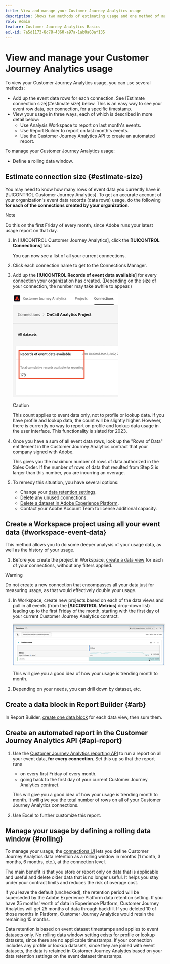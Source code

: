 ```yaml
---
title: View and manage your Customer Journey Analytics usage
description: Shows two methods of estimating usage and one method of managing it.
role: Admin
feature: Customer Journey Analytics Basics
exl-id: 7a5d1173-8d78-4360-a97a-1ab0a60af135
---
```

# View and manage your Customer Journey Analytics usage

To view your Customer Journey Analytics usage, you can use several methods:

*   Add up the event data rows for each connection. See [Estimate connection size](#estimate size) below. This is an easy way to see your event row data, per connection, for a specific timestamp.
*   View your usage in three ways, each of which is described in more detail below:
    * Use Analysis Workspace to report on last month's events.
    * Use Report Builder to report on last month's events.
    * Use the Customer Journey Analytics API to create an automated report. 

To manage your Customer Journey Analytics usage:

* Define a rolling data window.

## Estimate connection size {#estimate-size}

You may need to know how many rows of event data you currently have in [!UICONTROL Customer Journey Analytics]. To get an accurate account of your organization's event data records (data rows) usage, do the following **for each of the connections created by your organization**. 

>[!NOTE]
>
>Do this on the first Friday of every month, since Adobe runs your latest usage report on that day.  

1.  In [!UICONTROL Customer Journey Analytics], click the **[!UICONTROL Connections]** tab. 

    You can now see a list of all your current connections.

1.  Click each connection name to get to the Connections Manager.

1.  Add up the **[!UICONTROL Records of event data available]** for every connection your organization has created. (Depending on the size of your connection, the number may take awhile to appear.)

    ![event data](./assets/event-data.png)

    >[!CAUTION]
    >
    >   This count applies to event data only, not to profile or lookup data. If you have profile and lookup data, the count will be slightly higher. However, there is currently no way to report on profile and lookup data usage in the user interface. This functionality is slated for 2023.

1.  Once you have a sum of all event data rows, look up the "Rows of Data" entitlement in the Customer Journey Analytics contract that your company signed with Adobe. 

    This gives you the maximum number of rows of data authorized in the Sales Order. If the number of rows of data that resulted from Step 3 is larger than this number, you are incurring an overage.

1.  To remedy this situation, you have several options:

    * Change your [data retention settings](https://experienceleague.adobe.com/docs/analytics-platform/using/cja-connections/manage-connections.html#set-rolling-window-for-connection-data-retention).
    * [Delete any unused connections](https://experienceleague.adobe.com/docs/analytics-platform/using/cja-overview/cja-faq.html#implications-of-deleting-data-components).
    * [Delete a dataset in Adobe Experience Platform](https://experienceleague.adobe.com/docs/analytics-platform/using/cja-overview/cja-faq.html#implications-of-deleting-data-components).
    * Contact your Adobe Account Team to license additional capacity. 

## Create a Workspace project using all your event data {#workspace-event-data}

This method allows you to do some deeper analysis of your usage data, as well as the history of your usage.

1. Before you create the project in Workspace, [create a data view](/help/data-views/create-dataview.md) for each of your connections, without any filters applied.

>[!WARNING]
>
>    Do not create a new connection that encompasses all your data just for measuring usage, as that would effectively double your usage. 

1.  In Workspace, create new projects based on each of the data views and pull in all events (from the **[!UICONTROL Metrics]** drop-down list) leading up to the first Friday of the month, starting with the first day of your current Customer Journey Analytics contract.

    ![Events](./assets/events-usage.png)

    This will give you a good idea of how your usage is trending month to month.

1.  Depending on your needs, you can drill down by dataset, etc. 

## Create a data block in Report Builder {#arb}

In Report Builder, [create one data block](/help/report-builder/create-a-data-block.md) for each data view, then sum them.

## Create an automated report in the Customer Journey Analytics API {#api-report}

1.  Use the [Customer Journey Analytics reporting API](https://developer.adobe.com/cja-apis/docs/api/#tag/Reporting-API) to run a report on all your event data, **for every connection**. Set this up so that the report runs 

    * on every first Friday of every month.
    * going back to the first day of your current Customer Journey Analytics contract.

    This will give you a good idea of how your usage is trending month to month. It will give you the total number of rows on all of your Customer Journey Analytics connections.

1.  Use Excel to further customize this report.

## Manage your usage by defining a rolling data window {#rolling}

To manage your usage, the [connections UI](/help/connections/create-connection.md) lets you define Customer Journey Analytics data retention as a rolling window in months (1 month, 3 months, 6 months, etc.), at the connection level.

The main benefit is that you store or report only on data that is applicable and useful and delete older data that is no longer useful. It helps you stay under your contract limits and reduces the risk of overage cost.

If you leave the default (unchecked), the retention period will be superseded by the Adobe Experience Platform data retention setting. If you have 25 months' worth of data in Experience Platform, Customer Journey Analytics will get 25 months of data through backfill. If you deleted 10 of those months in Platform, Customer Journey Analytics would retain the remaining 15 months. 

Data retention is based on event dataset timestamps and applies to event datasets only. No rolling data window setting exists for profile or lookup datasets, since there are no applicable timestamps. If your connection includes any profile or lookup datasets, since they are joined with event datasets, the data is retained in Customer Journey Analytics based on your data retention settings on the event dataset timestamps.

